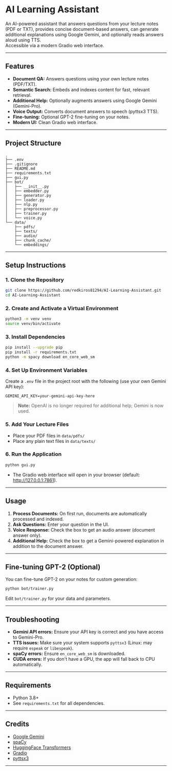 # AI Learning Assistant

An AI-powered assistant that answers questions from your lecture notes (PDF or TXT), provides concise document-based answers, can generate additional explanations using Google Gemini, and optionally reads answers aloud using TTS.  
Accessible via a modern Gradio web interface.

---

## Features

- **Document QA:** Answers questions using your own lecture notes (PDF/TXT).
- **Semantic Search:** Embeds and indexes content for fast, relevant retrieval.
- **Additional Help:** Optionally augments answers using Google Gemini (Gemini-Pro).
- **Voice Output:** Converts document answers to speech (pyttsx3 TTS).
- **Fine-tuning:** Optional GPT-2 fine-tuning on your notes.
- **Modern UI:** Clean Gradio web interface.

---

## Project Structure

```
.
├── .env
├── .gitignore
├── README.md
├── requirements.txt
├── gui.py
├── bot/
│   ├── __init__.py
│   ├── embedder.py
│   ├── generator.py
│   ├── loader.py
│   ├── nlp.py
│   ├── preprocessor.py
│   ├── trainer.py
│   └── voice.py
└── data/
    ├── pdfs/
    ├── texts/
    ├── audio/
    ├── chunk_cache/
    └── embeddings/
```

---

## Setup Instructions

### 1. Clone the Repository

```sh
git clone https://github.com/redkiros81294/AI-Learning-Assistant.git
cd AI-Learning-Assistant
```

### 2. Create and Activate a Virtual Environment

```sh
python3 -m venv venv
source venv/bin/activate
```

### 3. Install Dependencies

```sh
pip install --upgrade pip
pip install -r requirements.txt
python -m spacy download en_core_web_sm
```

### 4. Set Up Environment Variables

Create a `.env` file in the project root with the following (use your own Gemini API key):

```
GEMINI_API_KEY=your-gemini-api-key-here
```

> **Note:** OpenAI is no longer required for additional help; Gemini is now used.

### 5. Add Your Lecture Files

- Place your PDF files in `data/pdfs/`
- Place any plain text files in `data/texts/`

### 6. Run the Application

```sh
python gui.py
```

- The Gradio web interface will open in your browser (default: http://127.0.0.1:7861).

---

## Usage

1. **Process Documents:** On first run, documents are automatically processed and indexed.
2. **Ask Questions:** Enter your question in the UI.
3. **Voice Response:** Check the box to get an audio answer (document answer only).
4. **Additional Help:** Check the box to get a Gemini-powered explanation in addition to the document answer.

---

## Fine-tuning GPT-2 (Optional)

You can fine-tune GPT-2 on your notes for custom generation:

```sh
python bot/trainer.py
```
Edit `bot/trainer.py` for your data and parameters.

---

## Troubleshooting

- **Gemini API errors:** Ensure your API key is correct and you have access to Gemini-Pro.
- **TTS issues:** Make sure your system supports `pyttsx3` (Linux: may require `espeak` or `libespeak`).
- **spaCy errors:** Ensure `en_core_web_sm` is downloaded.
- **CUDA errors:** If you don't have a GPU, the app will fall back to CPU automatically.

---

## Requirements

- Python 3.8+
- See `requirements.txt` for all dependencies.

---

## Credits

- [Google Gemini](https://ai.google.dev/)
- [spaCy](https://spacy.io/)
- [HuggingFace Transformers](https://huggingface.co/transformers/)
- [Gradio](https://gradio.app/)
- [pyttsx3](https://pyttsx3.readthedocs.io/)

---



